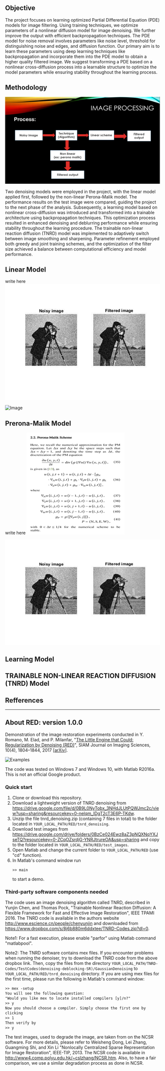 ## Objective

The project focuses on learning optimized Partial Differential Equation (PDE) models for image filtering. Using training techniques, we optimize parameters of a nonlinear diffusion model for image denoising. We further improve the output with efficient backpropagation techniques. The PDE model for noise removal involves parameters like noise level, threshold for distinguishing noise and edges, and diffusion function. Our primary aim is to learn these parameters using deep learning techniques like backpropagation and incorporate them into the PDE model to obtain a higher quality filtered image. We suggest transforming a PDE based on a nonlinear cross-diffusion process into a learnable structure to optimize the model parameters while ensuring stability throughout the learning process.

## Methodology
![Image](images/Picture1.png)

Two denoising models were employed in the project, with the linear model applied first, followed by the non-linear Perona-Malik model. The performance results on the test image were compared, guiding the project to the next phase of the analysis. Subsequently, a learning model based on nonlinear cross-diffusion was introduced and transformed into a trainable architecture using backpropagation techniques. This optimization process resulted in enhanced denoising and deblurring performance while ensuring stability throughout the learning procedure. The trainable non-linear reaction diffusion (TNRD) model was implemented to adaptively switch between image smoothing and sharpening. Parameter refinement employed both greedy and joint training schemes, and the optimization of the filter size achieved a balance between computational efficiency and model performance.


## Linear Model
write here
![Image](images/Picture2.png)

![Image](images/Picture3.png)
## Prerona-Malik Model
write here
![Image](images/Picture4.png)

![Image](images/Picture5.png)
## Learning Model

## TRAINABLE NON-LINEAR REACTION DIFFUSION (TNRD) Model

## Refferences



-------------------------------------------------
## About RED: version 1.0.0

Demonstration of the image restoration experiments conducted in 
Y. Romano, M. Elad, and P. Milanfar, "[The Little Engine that Could: 
Regularization by Denoising (RED)](https://epubs.siam.org/doi/10.1137/16M1102884)", 
SIAM Journal on Imaging Sciences, 10(4), 1804–1844, 2017 
[[arXiv](https://arxiv.org/abs/1611.02862)].

![Examples](images/examples.png?raw=true)

The code was tested on Windows 7 and Windows 10, with Matlab R2016a.
This is not an official Google product.

### Quick start

1. Clone or download this repository.
2. Download a lightweight version of TNRD denoising from
   https://drive.google.com/file/d/0B9L0NyTobx_3NHdJLUtPQWJmc2c/view?usp=sharing&resourcekey=0-nelqm_IDgT2cT3E6P-TKdw.
3. Unzip the file tnrd_denoising.zip (containing 7 files in total) to the folder 
   located in `YOUR_LOCAL_PATH/RED/tnrd_denoising`.
4. Download test images from
   https://drive.google.com/drive/folders/0BzCe024Ewz8aZ3pNQXNqYXJseTQ?resourcekey=0-ZCqOZsrdjG-YNRJtrureOA&usp=sharing
   and copy to the folder located in `YOUR_LOCAL_PATH/RED/test_images`.
5. Open Matlab and change the current folder to `YOUR_LOCAL_PATH/RED` (use "cd" function).
6. In Matlab's command window run
   ```
   >> main
   ```
   to start a demo.


### Third-party software components needed

The code uses an image denoising algorithm called TNRD, described in 
Yunjin Chen, and Thomas Pock, "Trainable Nonlinear Reaction Diffusion: 
A Flexible Framework for Fast and Effective Image Restoration", 
IEEE TPAMI 2016. The TNRD code is available in the authors website
http://www.escience.cn/people/chenyunjin
and downloaded from
https://www.dropbox.com/s/8j6b880m6ddxtee/TNRD-Codes.zip?dl=0.

Note1: For a fast execution, please enable "parfor" using Matlab command "matlabpool".

Note2: The TNRD software contains mex files. If you encounter problems when running the
denoiser, try to download the TNRD code from the above dropbox link.
Then, copy the files from the directory 
`YOUR_LOCAL_PATH/TNRD-Codes/TestCodes(denoising-deblocking-SR)/GaussianDenoising`
to `YOUR_LOCAL_PATH/RED/tnrd_denoising` directory.
If you are using mex files for the first time, please run the following in Matlab's
command window:

```
>> mex -setup
You will see the following question:
"Would you like mex to locate installed compilers [y]/n?"
>> y
Now you should choose a compiler. Simply choose the first one by clicking
>> 1
Then verify by
>> y
```

The test images, used to degrade the image, are taken from on the NCSR software. 
For more details, please refer to Weisheng Dong, Lei Zhang, Guangming Shi, and Xin Li 
"Nonlocally Centralized Sparse Representation for Image Restoration", IEEE-TIP, 2013. 
The NCSR code is available in http://www4.comp.polyu.edu.hk/~cslzhang/NCSR.htm.
Also, to have a fair comparison, we use a similar degradation process as done in NCSR.

